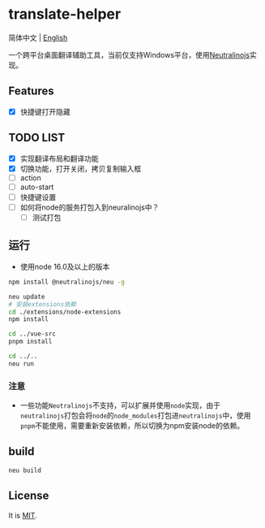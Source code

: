 # translate-helper

简体中文 | [English](./README.md)

一个跨平台桌面翻译辅助工具，当前仅支持Windows平台，使用[Neutralinojs](https://neutralino.js.org/)实现。

## Features

- [x] 快捷键打开隐藏

## TODO LIST

- [x] 实现翻译布局和翻译功能
- [x] 切换功能，打开关闭，拷贝复制输入框
- [ ] action
- [ ] auto-start
- [ ] 快捷键设置
- [ ] 如何将node的服务打包入到neuralinojs中？
  - [ ] 测试打包

## 运行

- 使用node 16.0及以上的版本

```sh
npm install @neutralinojs/neu -g

neu update
# 安装extensions依赖
cd ./extensions/node-extensions
npm install 

cd ../vue-src
pnpm install

cd ../..
neu run
```

### 注意

- 一些功能`Neutralinojs`不支持，可以扩展并使用`node`实现，由于`neutralinojs`打包会将`node`的`node_modules`打包进`neutralinojs`中，使用`pnpm`不能使用，需要重新安装依赖，所以切换为npm安装node的依赖。

## build

```sh
neu build
```

## License

It is [MIT](./LICENSE).

